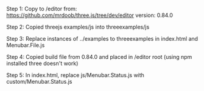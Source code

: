 Step 1:
Copy to /editor from:
https://github.com/mrdoob/three.js/tree/dev/editor
version: 0.84.0

Step 2:
Copied threejs examples/js into threeexamples/js

Step 3:
Replace instances of ../examples to threeexamples in index.html and Menubar.File.js

Step 4:
Copied build file from 0.84.0 and placed in /editor root (using npm installed three doesn't work)

Step 5:
In index.html, replace js/Menubar.Status.js with custom/Menubar.Status.js
